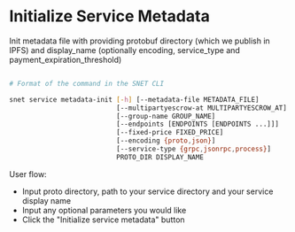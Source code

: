 # Initialize Service Metadata

Init metadata file with providing protobuf directory (which we publish in IPFS) and display\_name (optionally encoding, service\_type and payment\_expiration\_threshold)

<figure><img src="/assets/images/products/TUI/Screenshot 2024-08-17 at 5.58.32 PM.png" alt=""><figcaption></figcaption></figure>

```bash
# Format of the command in the SNET CLI

snet service metadata-init [-h] [--metadata-file METADATA_FILE]
                           [--multipartyescrow-at MULTIPARTYESCROW_AT]
                           [--group-name GROUP_NAME]
                           [--endpoints [ENDPOINTS [ENDPOINTS ...]]]
                           [--fixed-price FIXED_PRICE]
                           [--encoding {proto,json}]
                           [--service-type {grpc,jsonrpc,process}]
                           PROTO_DIR DISPLAY_NAME
```

User flow:

* Input proto directory, path to your service directory and your service display name
* Input any optional parameters you would like
* Click the "Initialize service metadata" button
